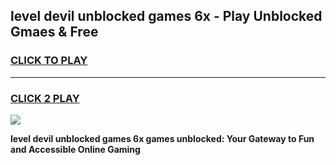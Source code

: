 
## level devil unblocked games 6x - Play Unblocked Gmaes & Free
<h3>
<a href="https://news.freeplayer.one?title=level_devil_unblocked_games_6x&ref=23F">CLICK TO PLAY</a></h3>
<hr>

<h3>
<a href="https://news.freeplayer.one?title=level_devil_unblocked_games_6x&ref=23F">CLICK 2 PLAY</a>
  
</h3>

<a href="https://news.freeplayer.one?title=level_devil_unblocked_games_6x&ref=23F/"><img src="https://clearcache.store/games.png"></a>


**level devil unblocked games 6x games unblocked: Your Gateway to Fun and Accessible Online Gaming**
